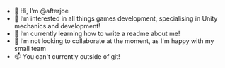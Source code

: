 - 👋 Hi, I’m @afterjoe
- 👀 I’m interested in all things games development, specialising in Unity mechanics and development!
- 🌱 I’m currently learning how to write a readme about me!
- 💞️ I’m not looking to collaborate at the moment, as I'm happy with my small team
- 📫 You can't currently outside of git!

<!---
afterjoe/afterjoe is a ✨ special ✨ repository because its `README.md` (this file) appears on your GitHub profile.
You can click the Preview link to take a look at your changes.
--->
